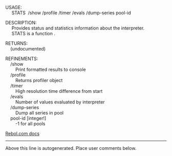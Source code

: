 USAGE:  
&nbsp;&nbsp;&nbsp;&nbsp;&nbsp;STATS&nbsp;&nbsp;/show&nbsp;/profile&nbsp;/timer&nbsp;/evals&nbsp;/dump-series&nbsp;pool-id  
  
DESCRIPTION:  
&nbsp;&nbsp;&nbsp;&nbsp;&nbsp;Provides&nbsp;status&nbsp;and&nbsp;statistics&nbsp;information&nbsp;about&nbsp;the&nbsp;interpreter.  
&nbsp;&nbsp;&nbsp;&nbsp;&nbsp;STATS&nbsp;is&nbsp;a&nbsp;function&nbsp;.  
  
RETURNS:  
&nbsp;&nbsp;&nbsp;&nbsp;(undocumented)  
  
REFINEMENTS:  
&nbsp;&nbsp;&nbsp;&nbsp;/show  
&nbsp;&nbsp;&nbsp;&nbsp;&nbsp;&nbsp;&nbsp;&nbsp;Print&nbsp;formatted&nbsp;results&nbsp;to&nbsp;console  
&nbsp;&nbsp;&nbsp;&nbsp;/profile  
&nbsp;&nbsp;&nbsp;&nbsp;&nbsp;&nbsp;&nbsp;&nbsp;Returns&nbsp;profiler&nbsp;object  
&nbsp;&nbsp;&nbsp;&nbsp;/timer  
&nbsp;&nbsp;&nbsp;&nbsp;&nbsp;&nbsp;&nbsp;&nbsp;High&nbsp;resolution&nbsp;time&nbsp;difference&nbsp;from&nbsp;start  
&nbsp;&nbsp;&nbsp;&nbsp;/evals  
&nbsp;&nbsp;&nbsp;&nbsp;&nbsp;&nbsp;&nbsp;&nbsp;Number&nbsp;of&nbsp;values&nbsp;evaluated&nbsp;by&nbsp;interpreter  
&nbsp;&nbsp;&nbsp;&nbsp;/dump-series  
&nbsp;&nbsp;&nbsp;&nbsp;&nbsp;&nbsp;&nbsp;&nbsp;Dump&nbsp;all&nbsp;series&nbsp;in&nbsp;pool  
&nbsp;&nbsp;&nbsp;&nbsp;pool-id&nbsp;[integer!]  
&nbsp;&nbsp;&nbsp;&nbsp;&nbsp;&nbsp;&nbsp;&nbsp;-1&nbsp;for&nbsp;all&nbsp;pools  

[Rebol.com docs](http://www.rebol.com/r3/docs/functions/stats.html)
___
Above this line is autogenerated. Place user comments below.